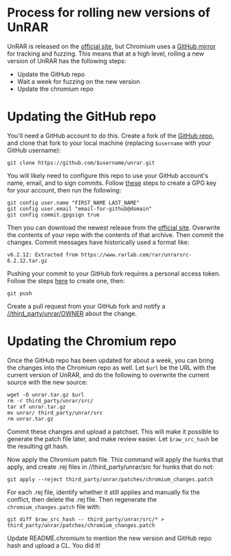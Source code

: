 # Process for rolling new versions of UnRAR

UnRAR is released on the [official
site](https://www.rarlab.com/rar_add.htm), but Chromium uses a [GitHub
mirror](https://github.com/aawc/unrar) for tracking and fuzzing. This
means that at a high level, rolling a new version of UnRAR has the
following steps:
- Update the GitHub repo
- Wait a week for fuzzing on the new version
- Update the chromium repo

# Updating the GitHub repo

You'll need a GitHub account to do this. Create a fork of the [GitHub
repo](https://github.com/aawc/unrar), and clone that fork to your
local machine (replacing `$username` with your GitHub username):

```
git clone https://github.com/$username/unrar.git
```

You will likely need to configure this repo to use your GitHub
account's name, email, and to sign commits. Follow
[these](https://docs.github.com/en/authentication/managing-commit-signature-verification/generating-a-new-gpg-key#generating-a-gpg-key)
steps to create a GPG key for your account, then run the following:

```
git config user.name "FIRST_NAME LAST_NAME"
git config user.email "email-for-github@domain"
git config commit.gpgsign true
```

Then you can download the newest release from the [official
site](https://www.rarlab.com/rar_add.htm). Overwrite the contents of
your repo with the contents of that archive. Then commit the
changes. Commit messages have historically used a format like:

```
v6.2.12: Extracted from https://www.rarlab.com/rar/unrarsrc-6.2.12.tar.gz
```

Pushing your commit to your GitHub fork requires a personal access
token. Follow the steps
[here](https://docs.github.com/en/authentication/keeping-your-account-and-data-secure/managing-your-personal-access-tokens)
to create one, then:

```
git push
```

Create a pull request from your GitHub fork and notify a
[//third_party/unrar/OWNER](https://source.chromium.org/chromium/chromium/src/+/main:third_party/unrar/OWNERS)
about the change.

# Updating the Chromium repo

Once the GitHub repo has been updated for about a week, you can bring
the changes into the Chromium repo as well. Let `$url` be the URL with
the current version of UnRAR, and do the following to overwrite the
current source with the new source:
```
wget -O unrar.tar.gz $url
rm -r third_party/unrar/src/
tar xf unrar.tar.gz
mv unrar/ third_party/unrar/src
rm unrar.tar.gz
```

Commit these changes and upload a patchset. This will make it possible
to generate the patch file later, and make review easier. Let
`$raw_src_hash` be the resulting git hash.

Now apply the Chromium patch file. This command will apply the hunks
that apply, and create .rej files in //third_party/unrar/src for hunks
that do not:
```
git apply --reject third_party/unrar/patches/chromium_changes.patch
```

For each .rej file, identify whether it still applies and manually fix
the conflict, then delete the .rej file. Then regenerate the
`chromium_changes.patch` file with:
```
git diff $raw_src_hash -- third_party/unrar/src/* > third_party/unrar/patches/chromium_changes.patch
```

Update README.chromium to mention the new version and GitHub repo hash
and upload a CL. You did it!
